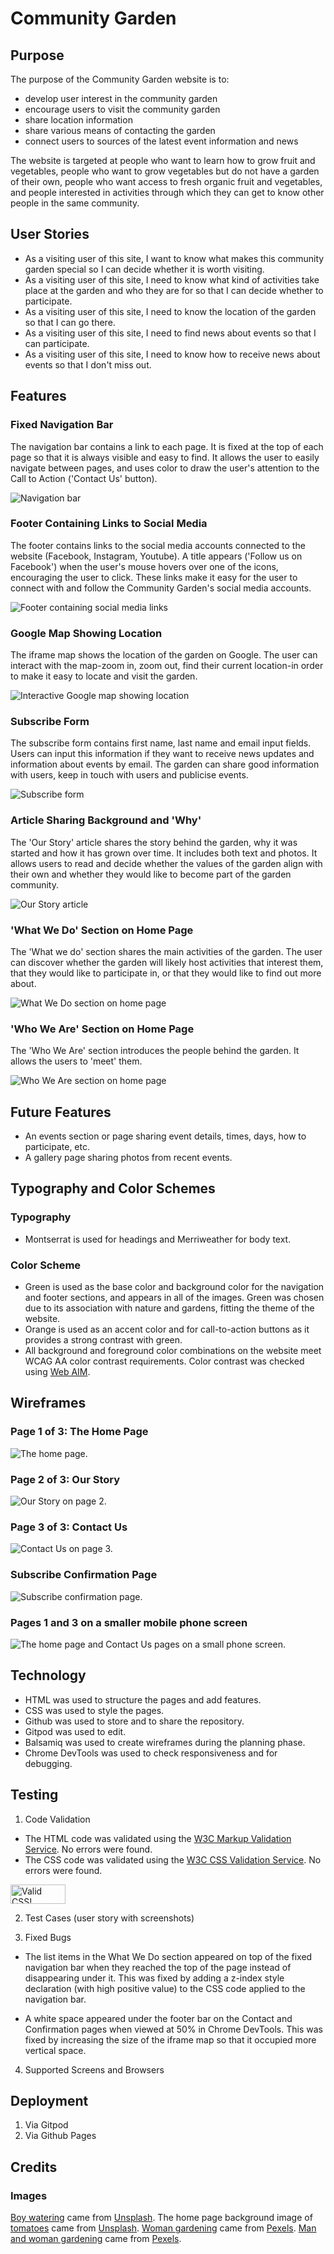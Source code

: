# Community Garden

## Purpose

The purpose of the Community Garden website is to:
* develop user interest in the community garden
* encourage users to visit the community garden
* share location information
* share various means of contacting the garden
* connect users to sources of the latest event information and news

The website is targeted at people who want to learn how to grow fruit and vegetables, people who want to grow vegetables but do not have a garden of their own, people who want access to fresh organic fruit and vegetables, and people interested in activities through which they can get to know other people in the same community. 

## User Stories 

* As a visiting user of this site, I want to know what makes this community garden special so I can decide whether it is worth visiting.
* As a visiting user of this site, I need to know what kind of activities take place at the garden and who they are for so that I can decide whether to participate.
* As a visiting user of this site, I need to know the location of the garden so that I can go there.
* As a visiting user of this site, I need to find news about events so that I can participate. 
* As a visiting user of this site, I need to know how to receive news about events so that I don't miss out.

## Features

### Fixed Navigation Bar

The navigation bar contains a link to each page. It is fixed at the top of each page so that it is always visible and easy to find. It allows the user to easily navigate between pages, and uses color to draw the user's attention to the Call to Action ('Contact Us' button).

![Navigation bar](docs/nav-bar-wireframe.png)

### Footer Containing Links to Social Media 

The footer contains links to the social media accounts connected to the website (Facebook, Instagram, Youtube). A title appears ('Follow us on Facebook') when the user's mouse hovers over one of the icons, encouraging the user to click. These links make it easy for the user to connect with and follow the Community Garden's social media accounts.  

![Footer containing social media links](docs/footer-wireframe.png)

### Google Map Showing Location

The iframe map shows the location of the garden on Google. The user can interact with the map-zoom in, zoom out, find their current location-in order to make it easy to locate and visit the garden. 

![Interactive Google map showing location](docs/iframe-map-wireframe.png)

### Subscribe Form 

The subscribe form contains first name, last name and email input fields. Users can input this information if they want to receive news updates and information about events by email. The garden can share good information with users, keep in touch with users and publicise events.  

![Subscribe form](docs/subscribe-wireframe.png)

### Article Sharing Background and 'Why'

The 'Our Story' article shares the story behind the garden, why it was started and how it has grown over time. It includes both text and photos. It allows users to read and decide whether the values of the garden align with their own and whether they would like to become part of the garden community.

![Our Story article](docs/our-story-wireframe.png)

### 'What We Do' Section on Home Page

The 'What we do' section shares the main activities of the garden. The user can discover whether the garden will likely host activities that interest them, that they would like to participate in, or that they would like to find out more about.

![What We Do section on home page](docs/what-we-do-wireframe.png)

### 'Who We Are' Section on Home Page

The 'Who We Are' section introduces the people behind the garden. It allows the users to 'meet' them. 

![Who We Are section on home page](docs/who-we-are-wireframe.png)

## Future Features

* An events section or page sharing event details, times, days, how to participate, etc.
* A gallery page sharing photos from recent events.

## Typography and Color Schemes 

### Typography

* Montserrat is used for headings and Merriweather for body text. 

### Color Scheme

* Green is used as the base color and background color for the navigation and footer sections, and appears in all of the images. Green was chosen due to its association with nature and gardens, fitting the theme of the website. 
* Orange is used as an accent color and for call-to-action buttons as it provides a strong contrast with green.
* All background and foreground color combinations on the website meet WCAG AA color contrast requirements. Color contrast was checked using [Web AIM](https://webaim.org/resources/contrastchecker/).

## Wireframes

### Page 1 of 3: The Home Page 

![The home page.](docs/home-page.png) 

### Page 2 of 3: Our Story

![Our Story on page 2.](docs/page2-new-our-story.png) 

### Page 3 of 3: Contact Us

![Contact Us on page 3.](docs/page3-contact-us.png)

### Subscribe Confirmation Page

![Subscribe confirmation page.](docs/confirmation-page.png)

### Pages 1 and 3 on a smaller mobile phone screen 

![The home page and Contact Us pages on a small phone screen.](docs/mobile-view-homepg-contact.png)

## Technology

* HTML was used to structure the pages and add features.
* CSS was used to style the pages.
* Github was used to store and to share the repository.
* Gitpod was used to edit.
* Balsamiq was used to create wireframes during the planning phase.
* Chrome DevTools was used to check responsiveness and for debugging.

## Testing

1. Code Validation

* The HTML code was validated using the [W3C Markup Validation Service](https://validator.w3.org/). No errors were found.
* The CSS code was validated using the [W3C CSS Validation Service](https://validator.w3.org/). No errors were found.

<p>
<a href="http://jigsaw.w3.org/css-validator/check/referer">
    <img style="border:0;width:88px;height:31px"
        src="http://jigsaw.w3.org/css-validator/images/vcss-blue"
        alt="Valid CSS!" />
    </a>
</p>

2. Test Cases (user story with screenshots)

3. Fixed Bugs

* The list items in the What We Do section appeared on top of the fixed navigation bar when they reached the top of the page instead of disappearing under it. This was fixed by adding a z-index style declaration (with high positive value) to the CSS code applied to the navigation bar.

* A white space appeared under the footer bar on the Contact and Confirmation pages when viewed at 50% in Chrome DevTools. This was fixed by increasing the size of the iframe map so that it occupied more vertical space. 

4. Supported Screens and Browsers

## Deployment

1. Via Gitpod
2. Via Github Pages

## Credits

### Images

[Boy watering](https://unsplash.com/photos/ffJ8Qa0VQU0) came from [Unsplash](http://www.unsplash.com). 
The home page background image of [tomatoes](https://unsplash.com/photos/4LiUI-Y2mI8) came from [Unsplash](http://www.unsplash.com). 
[Woman gardening](https://www.pexels.com/ko-kr/photo/7658811/) came from [Pexels](http://www.pexels.com).
[Man and woman gardening](https://www.pexels.com/ko-kr/photo/7658795/) came from [Pexels](http://www.pexels.com).

